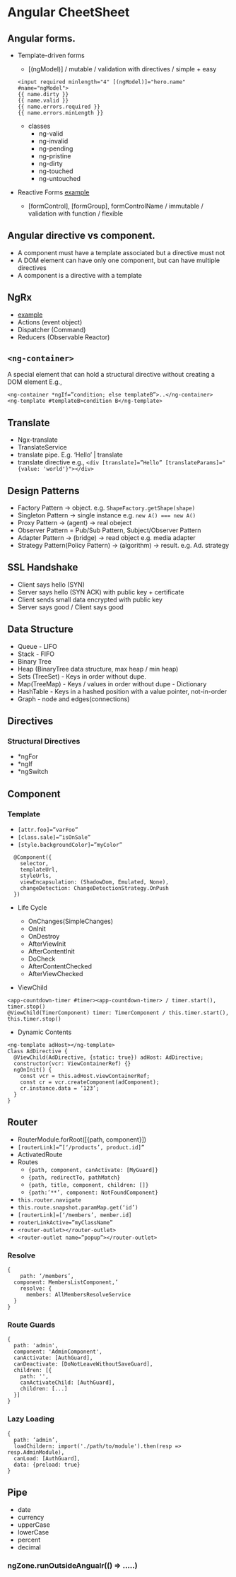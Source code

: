 # Angular CheetSheet

## Angular forms.
* Template-driven forms
  * [(ngModel)] / mutable / validation with directives / simple + easy
  ```
  <input required minlength="4" [(ngModel)]="hero.name" #name="ngModel">
  {{ name.dirty }}
  {{ name.valid }}
  {{ name.errors.required }}
  {{ name.errors.minLength }}
  ```
  * classes
    * ng-valid
    * ng-invalid
    * ng-pending
    * ng-pristine
    * ng-dirty
    * ng-touched
    * ng-untouched

* Reactive Forms [example](https://stackblitz.com/edit/angular-ivy-6w7zoo)
  * [formControl], [formGroup], formControlName / immutable / validation with function / flexible

## Angular directive vs component.
* A component must have a template associated but a directive must not
* A DOM element can have only one component, but can have multiple directives
* A component is a directive with a template

## NgRx
* [example](https://stackblitz.com/edit/angular-ivy-s4tnk7)
* Actions (event object)
* Dispatcher (Command)
* Reducers (Observable Reactor)

## `<ng-container>`
A special element that can hold a structural directive without creating a DOM element E.g., 
```
<ng-container *ngIf=”condition; else templateB”>..</ng-container>
<ng-template #templateB>condition B</ng-template>
```
## Translate
* Ngx-translate
* TranslateService
* translate pipe. E.g. ‘Hello’ | translate
* translate directive e.g.,
 `<div [translate]=”Hello” [translateParams]="{value: 'world'}"></div>`
 
## Design Patterns
* Factory Pattern -> object. e.g. `ShapeFactory.getShape(shape)`
* Singleton Pattern -> single instance e.g. `new A() === new A()`
* Proxy Pattern -> (agent) -> real obeject
* Observer Pattern = Pub/Sub Pattern, Subject/Observer Pattern
* Adapter Pattern -> (bridge) -> read object e.g. media adapter
* Strategy Pattern(Policy Pattern) -> (algorithm) -> result. e.g. Ad. strategy

## SSL Handshake
* Client says hello (SYN)
* Server says hello (SYN ACK) with public key + certificate
* Client sends small data encrypted with public key
* Server says good / Client says good

## Data Structure
* Queue - LIFO
* Stack - FIFO
* Binary Tree
* Heap (BinaryTree data structure, max heap / min heap)
* Sets (TreeSet) - Keys in order without dupe.
* Map(TreeMap) - Keys / values in order without dupe - Dictionary
* HashTable - Keys in a hashed position with a value pointer, not-in-order
* Graph - node and edges(connections)

## Directives
### Structural Directives
* *ngFor 
* *ngIf
* *ngSwitch

## Component
### Template
* `[attr.foo]=”varFoo”`
* `[class.sale]=”isOnSale”`
* `[style.backgroundColor]=”myColor”`
```
  @Component({
    selector, 
    templateUrl, 
    styleUrls, 
    viewEncapsulation: (ShadowDom, Emulated, None), 
    changeDetection: ChangeDetectionStrategy.OnPush
  })
```

* Life Cycle
  * OnChanges(SimpleChanges)
  * OnInit
  * OnDestroy
  * AfterViewInit
  * AfterContentInit
  * DoCheck
  * AfterContentChecked
  * AfterViewChecked

* ViewChild
```
<app-countdown-timer #timer><app-countdown-timer> / timer.start(), timer.stop()
@ViewChild(TimerComponent) timer: TimerComponent / this.timer.start(), this.timer.stop()
```

* Dynamic Contents
```
<ng-template adHost></ng-template>
Class AdDirective {
  @ViewChild(AdDirective, {static: true}) adHost: AdDirective;
  constructor(vcr: ViewContainerRef) {}
  ngOnInit() {
    const vcr = this.adHost.viewContainerRef;
    const cr = vcr.createComponent(adComponent);
    cr.instance.data = ‘123’;
  }
}
```

## Router
* RouterModule.forRoot([{path, component}])
* `[routerLink]=”[‘/products’, product.id]”`
* ActivatedRoute
* Routes
  * `{path, component, canActivate: [MyGuard]}`
  * `{path, redirectTo, pathMatch}`
  * `{path, title, component, children: []}`
  * `{path:’**’, component: NotFoundComponent}`
* `this.router.navigate`
* `this.route.snapshot.paramMap.get(‘id’)`
* `[routerLink]=[‘/members’, member.id]`
* `routerLinkActive=”myClassName”`
* `<router-outlet></router-outlet>`
* `<router-outlet name=”popup”></router-outlet>`

### Resolve
```
{
	path: ‘/members’,
  component: MembersListComponent,’
	resolve: {
	  members: AllMembersResolveService
  }
}
```
### Route Guards
```
{
  path: 'admin',
  component: 'AdminComponent',
  canActivate: [AuthGuard],
  canDeactivate: [DoNotLeaveWithoutSaveGuard],
  children: [{
    path: '',
    canActivateChild: [AuthGuard],
    children: [...]
  }]
}
```

### Lazy Loading
```
{
  path: ‘admin’,
  loadChildern: import('./path/to/module').then(resp => resp.AdminModule),
  canLoad: [AuthGuard],
  data: {preload: true}
}
```



## Pipe
* date
* currency
* upperCase
* lowerCase
* percent
* decimal

### ngZone.runOutsideAngualr(() => …..)






